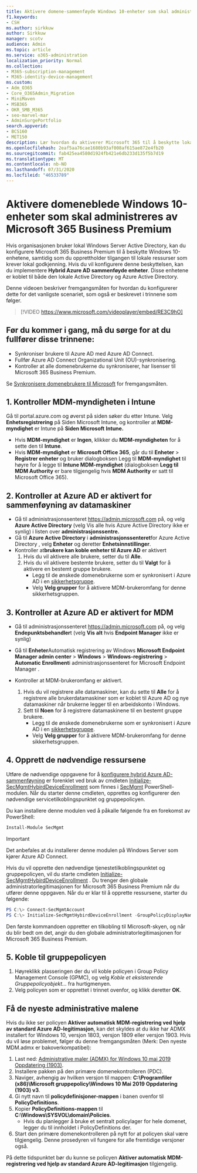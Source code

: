 ```yaml
---
title: Aktivere domene-sammenføyde Windows 10-enheter som skal administreres av Microsoft 365 for bedrifter
f1.keywords:
- CSH
ms.author: sirkkuw
author: Sirkkuw
manager: scotv
audience: Admin
ms.topic: article
ms.service: o365-administration
localization_priority: Normal
ms.collection:
- M365-subscription-management
- M365-identity-device-management
ms.custom:
- Adm_O365
- Core_O365Admin_Migration
- MiniMaven
- MSB365
- OKR_SMB_M365
- seo-marvel-mar
- AdminSurgePortfolio
search.appverid:
- BCS160
- MET150
description: Lær hvordan du aktiverer Microsoft 365 til å beskytte lokale Active-Directory-tilkoblede Windows 10-enheter med bare noen få trinn.
ms.openlocfilehash: 2eaf5aa76cae1680b93af008af615ae872e4fb20
ms.sourcegitcommit: fab425ea4580d1924fb421e6db233d135f5b7d19
ms.translationtype: MT
ms.contentlocale: nb-NO
ms.lasthandoff: 07/31/2020
ms.locfileid: "46533789"
---
```

# <a name="enable-domain-joined-windows-10-devices-to-be-managed-by-microsoft-365-business-premium"></a>Aktivere domeneblede Windows 10-enheter som skal administreres av Microsoft 365 Business Premium

Hvis organisasjonen bruker lokal Windows Server Active Directory, kan du konfigurere Microsoft 365 Business Premium til å beskytte Windows 10-enhetene, samtidig som du opprettholder tilgangen til lokale ressurser som krever lokal godkjenning.
Hvis du vil konfigurere denne beskyttelsen, kan du implementere **Hybrid Azure AD sammenføyde enheter**. Disse enhetene er koblet til både den lokale Active Directory og Azure Active Directory.

Denne videoen beskriver fremgangsmåten for hvordan du konfigurerer dette for det vanligste scenariet, som også er beskrevet i trinnene som følger.

> [!VIDEO https://www.microsoft.com/videoplayer/embed/RE3C9hO]
  

## <a name="before-you-get-started-make-sure-you-complete-these-steps"></a>Før du kommer i gang, må du sørge for at du fullfører disse trinnene:
- Synkroniser brukere til Azure AD med Azure AD Connect.
- Fullfør Azure AD Connect Organizational Unit (OU)-synkronisering.
- Kontroller at alle domenebrukerne du synkroniserer, har lisenser til Microsoft 365 Business Premium.

Se [Synkronisere domenebrukere til Microsoft](manage-domain-users.md) for fremgangsmåten.

## <a name="1-verify-mdm-authority-in-intune"></a>1. Kontroller MDM-myndigheten i Intune

Gå til portal.azure.com og øverst på siden søker du etter Intune.
Velg **Enhetsregistrering** på Siden Microsoft Intune, og kontroller at **MDM-myndighet** er Intune på **Siden Microsoft** **Intune.**

- Hvis **MDM-myndighet** er **Ingen**, klikker du **MDM-myndigheten** for å sette den til **Intune**.
- Hvis **MDM-myndighet** er **Microsoft Office 365**, går du til **Enheter**  >  **Registrer enheter** og bruker dialogboksen Legg til **MDM-myndighet** til høyre for å legge til **Intune MDM-myndighet** (dialogboksen **Legg til MDM Authority** er bare tilgjengelig hvis **MDM Authority** er satt til Microsoft Office 365).

## <a name="2-verify-azure-ad-is-enabled-for-joining-computers"></a>2. Kontroller at Azure AD er aktivert for sammenføyning av datamaskiner

- Gå til administrasjonssenteret <a href="https://go.microsoft.com/fwlink/p/?linkid=2024339" target="_blank">https://admin.microsoft.com</a> på, og velg **Azure Active Directory** (velg Vis alle hvis Azure Active Directory ikke er synlig) i listen over **administrasjonssentre.** 
- Gå til **Azure Active Directory** i **administrasjonssenteret**for Azure Active Directory , velg **Enheter** og deretter **Enhetsinnstillinger**.
- Kontroller at**brukere kan koble enheter til Azure AD** er aktivert 
    1. Hvis du vil aktivere alle brukere, setter du til **Alle**.
    2. Hvis du vil aktivere bestemte brukere, setter du til **Valgt** for å aktivere en bestemt gruppe brukere.
        - Legg til de ønskede domenebrukerne som er synkronisert i Azure AD i en [sikkerhetsgruppe](../admin/create-groups/create-groups.md).
        - Velg **Velg grupper** for å aktivere MDM-brukeromfang for denne sikkerhetsgruppen.

## <a name="3-verify-azure-ad-is-enabled-for-mdm"></a>3. Kontroller at Azure AD er aktivert for MDM

- Gå til administrasjonssenteret <a href="https://go.microsoft.com/fwlink/p/?linkid=2024339" target="_blank">https://admin.microsoft.com</a> på, og velg **Endepunktsbehandler**t (velg **Vis alt** hvis **Endpoint Manager** ikke er synlig)
- Gå til **Enheter**Automatisk registrering av Windows **Microsoft Endpoint Manager admin center**  >  **Windows**  >  **Windows-registrering**  >  **Automatic Enrollment**i administrasjonssenteret for Microsoft Endpoint Manager .
- Kontroller at MDM-brukeromfang er aktivert.

    1. Hvis du vil registrere alle datamaskiner, kan du sette til **Alle** for å registrere alle brukerdatamaskiner som er koblet til Azure AD og nye datamaskiner når brukerne legger til en arbeidskonto i Windows.
    2. Sett til **Noen** for å registrere datamaskinene til en bestemt gruppe brukere.
        -  Legg til de ønskede domenebrukerne som er synkronisert i Azure AD i en [sikkerhetsgruppe](../admin/create-groups/create-groups.md).
        -  Velg **Velg grupper** for å aktivere MDM-brukeromfang for denne sikkerhetsgruppen.

## <a name="4-create-the-required-resources"></a>4. Opprett de nødvendige ressursene 

Utføre de nødvendige oppgavene for å [konfigurere hybrid Azure AD-sammenføyning](https://docs.microsoft.com/azure/active-directory/devices/hybrid-azuread-join-managed-domains#configure-hybrid-azure-ad-join) er forenklet ved bruk av cmdleten [Initialize-SecMgmtHybirdDeviceEnrollment](https://github.com/microsoft/secmgmt-open-powershell/blob/master/docs/help/Initialize-SecMgmtHybirdDeviceEnrollment.md) som finnes i [SecMgmt](https://www.powershellgallery.com/packages/SecMgmt) PowerShell-modulen. Når du starter denne cmdleten, opprettes og konfigurerer den nødvendige servicetilkoblingspunktet og gruppepolicyen.

Du kan installere denne modulen ved å påkalle følgende fra en forekomst av PowerShell:

```powershell
Install-Module SecMgmt
```

> [!IMPORTANT]
> Det anbefales at du installerer denne modulen på Windows Server som kjører Azure AD Connect.

Hvis du vil opprette den nødvendige tjenestetilkoblingspunktet og gruppepolicyen, vil du starte cmdleten [Initialize-SecMgmtHybirdDeviceEnrollment](https://github.com/microsoft/secmgmt-open-powershell/blob/master/docs/help/Initialize-SecMgmtHybirdDeviceEnrollment.md) . Du trenger den globale administratorlegitimasjonen for Microsoft 365 Business Premium når du utfører denne oppgaven. Når du er klar til å opprette ressursene, starter du følgende:

```powershell
PS C:\> Connect-SecMgmtAccount
PS C:\> Initialize-SecMgmtHybirdDeviceEnrollment -GroupPolicyDisplayName 'Device Management'
```

Den første kommandoen oppretter en tilkobling til Microsoft-skyen, og når du blir bedt om det, angir du den globale administratorlegitimasjonen for Microsoft 365 Business Premium.

## <a name="5-link-the-group-policy"></a>5. Koble til gruppepolicyen

1. Høyreklikk plasseringen der du vil koble policyen i Group Policy Management Console (GPMC), og velg *Koble et eksisterende Gruppepolicyobjekt...* fra hurtigmenyen.
2. Velg policyen som er opprettet i trinnet ovenfor, og klikk deretter **OK**.

## <a name="get-the-latest-administrative-templates"></a>Få de nyeste administrative malene

Hvis du ikke ser policyen **Aktiver automatisk MDM-registrering ved hjelp av standard Azure AD-legitimasjon**, kan det skyldes at du ikke har ADMX installert for Windows 10, versjon 1803, versjon 1809 eller versjon 1903. Hvis du vil løse problemet, følger du denne fremgangsmåten (Merk: Den nyeste MDM.admx er bakoverkompatibel):

1.  Last ned: [Administrative maler (ADMX) for Windows 10 mai 2019 Oppdatering (1903)](https://www.microsoft.com/download/details.aspx?id=58495&WT.mc_id=rss_alldownloads_all).
2.  Installere pakken på den primære domenekontrolleren (PDC).
3.  Naviger, avhengig av hvilken versjon til mappen: **C:\Programfiler (x86)\Microsoft gruppepolicy\Windows 10 Mai 2019 Oppdatering (1903) v3**.
4.  Gi nytt navn til **policydefinisjoner-mappen** i banen ovenfor til **PolicyDefinitions**.
5.  Kopier **PolicyDefinitions-mappen** til **C:\Windows\SYSVOL\domain\Policies**. 
    -   Hvis du planlegger å bruke et sentralt policylager for hele domenet, legger du til innholdet i PolicyDefinitions der.
6.  Start den primære domenekontrolleren på nytt for at policyen skal være tilgjengelig. Denne prosedyren vil fungere for alle fremtidige versjoner også.

På dette tidspunktet bør du kunne se policyen **Aktiver automatisk MDM-registrering ved hjelp av standard Azure AD-legitimasjon** tilgjengelig.
